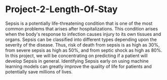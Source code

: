 # Project-2-Length-Of-Stay
Sepsis is a potentially life-threatening condition that is one of the most common problems that arises after hospitalizations. This condition arises when the body's response to infection causes injury to its own tissues and organs. Sepsis can be classified into different types depending upon the severity of the disease. Thus, risk of death from sepsis is as high as 30%, from severe sepsis as high as 50%, and from septic shock as high as 80%. In this project, we will be concentrating on predicting  if  a  patient  will  develop  Sepsis  in  general.  Identifying  Sepsis  early  on  using  machine learning models can greatly improve the quality of life for patients and potentially save millions of lives.
